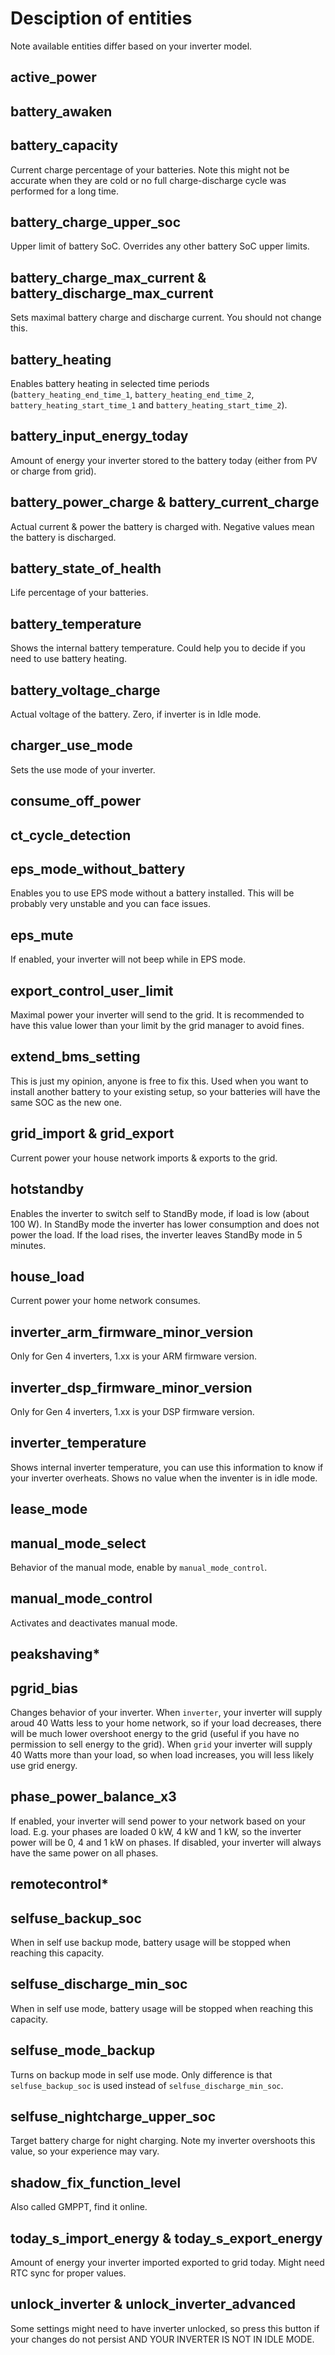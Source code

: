 # Desciption of entities

Note available entities differ based on your inverter model.

## active_power



## battery_awaken



## battery_capacity

Current charge percentage of your batteries. Note this might not be accurate when they are cold or no full charge-discharge cycle was performed for a long time.

## battery_charge_upper_soc

Upper limit of battery SoC. Overrides any other battery SoC upper limits.

## battery_charge_max_current & battery_discharge_max_current

Sets maximal battery charge and discharge current. You should not change this.

## battery_heating

Enables battery heating in selected time periods (`battery_heating_end_time_1`, `battery_heating_end_time_2`, `battery_heating_start_time_1` and `battery_heating_start_time_2`).

## battery_input_energy_today

Amount of energy your inverter stored to the battery today (either from PV or charge from grid).

## battery_power_charge & battery_current_charge

Actual current & power the battery is charged with. Negative values mean the battery is discharged.

## battery_state_of_health

Life percentage of your batteries.

## battery_temperature

Shows the internal battery temperature. Could help you to decide if you need to use battery heating.

## battery_voltage_charge

Actual voltage of the battery. Zero, if inverter is in Idle mode.

## charger_use_mode

Sets the use mode of your inverter.

## consume_off_power



## ct_cycle_detection



## eps_mode_without_battery

Enables you to use EPS mode without a battery installed. This will be probably very unstable and you can face issues.

## eps_mute

If enabled, your inverter will not beep while in EPS mode.

## export_control_user_limit

Maximal power your inverter will send to the grid. It is recommended to have this value lower than your limit by the grid manager to avoid fines.

## extend_bms_setting

This is just my opinion, anyone is free to fix this. Used when you want to install another battery to your existing setup, so your batteries will have the same SOC as the new one.

## grid_import & grid_export

Current power your house network imports & exports to the grid.

## hotstandby

Enables the inverter to switch self to StandBy mode, if load is low (about 100 W). In StandBy mode the inverter has lower consumption and does not power the load. If the load rises, the inverter leaves StandBy mode in 5 minutes.

## house_load

Current power your home network consumes.

## inverter_arm_firmware_minor_version

Only for Gen 4 inverters, 1.xx is your ARM firmware version.

## inverter_dsp_firmware_minor_version

Only for Gen 4 inverters, 1.xx is your DSP firmware version.

## inverter_temperature

Shows internal inverter temperature, you can use this information to know if your inverter overheats. Shows no value when the inventer is in idle mode.

## lease_mode



## manual_mode_select

Behavior of the manual mode, enable by `manual_mode_control`.

## manual_mode_control

Activates and deactivates manual mode.

## peakshaving*



## pgrid_bias

Changes behavior of your inverter. When `inverter`, your inverter will supply aroud 40 Watts less to your home network, so if your load decreases, there will be much lower overshoot energy to the grid (useful if you have no permission to sell energy to the grid). When `grid` your inverter will supply 40 Watts more than your load, so when load increases, you will less likely use grid energy. 

## phase_power_balance_x3

If enabled, your inverter will send power to your network based on your load. E.g. your phases are loaded 0 kW, 4 kW and 1 kW, so the inverter power will be 0, 4 and 1 kW on phases. If disabled, your inverter will always have the same power on all phases.

## remotecontrol*



## selfuse_backup_soc

When in self use backup mode, battery usage will be stopped when reaching this capacity.

## selfuse_discharge_min_soc

When in self use mode, battery usage will be stopped when reaching this capacity.

## selfuse_mode_backup

Turns on backup mode in self use mode. Only difference is that `selfuse_backup_soc` is used instead of `selfuse_discharge_min_soc`.

## selfuse_nightcharge_upper_soc

Target battery charge for night charging. Note my inverter overshoots this value, so your experience may vary.

## shadow_fix_function_level

Also called GMPPT, find it online.

## today_s_import_energy & today_s_export_energy

Amount of energy your inverter imported exported to grid today. Might need RTC sync for proper values.

## unlock_inverter & unlock_inverter_advanced

Some settings might need to have inverter unlocked, so press this button if your changes do not persist AND YOUR INVERTER IS NOT IN IDLE MODE.
